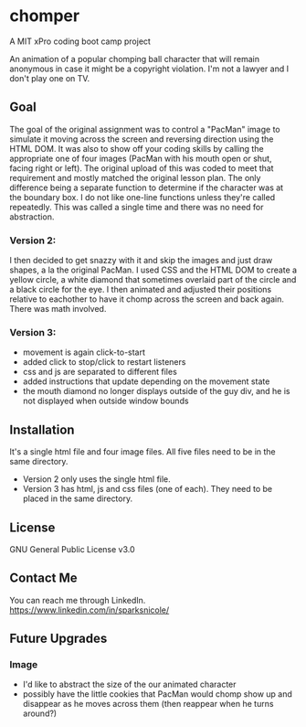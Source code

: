 # chomper
A MIT xPro coding boot camp project

An animation of a popular chomping ball character that will remain anonymous in case it might be a copyright violation.  I'm not a lawyer and I don't play one on TV.

## Goal
The goal of the original assignment was to control a "PacMan" image to simulate it moving across the screen and reversing direction using the HTML DOM.  It was also to show off your coding skills by calling the appropriate one of four images (PacMan with his mouth open or shut, facing right or left).  The original upload of this was coded to meet that requirement and mostly matched the original lesson plan.  The only difference being a separate function to determine if the character was at the boundary box.  I do not like one-line functions unless they're called repeatedly.  This was called a single time and there was no need for abstraction.

### Version 2:
I then decided to get snazzy with it and skip the images and just draw shapes, a la the original PacMan.  I used CSS and the HTML DOM to create a yellow circle, a white diamond that sometimes overlaid part of the circle and a black circle for the eye.  I then animated and adjusted their positions relative to eachother to have it chomp across the screen and back again.  There was math involved.

### Version 3:
* movement is again click-to-start
* added click to stop/click to restart listeners
* css and js are separated to different files
* added instructions that update depending on the movement state
* the mouth diamond no longer displays outside of the guy div, and he is not displayed when outside window bounds

## Installation
It's a single html file and four image files.  All five files need to be in the same directory.

* Version 2 only uses the single html file.
* Version 3 has html, js and css files (one of each).  They need to be placed in the same directory.

## License
GNU General Public License v3.0

## Contact Me
You can reach me through LinkedIn.  https://www.linkedin.com/in/sparksnicole/ 

## Future Upgrades
### Image
* I'd like to abstract the size of the our animated character
* possibly have the little cookies that PacMan would chomp show up and disappear as he moves across them (then reappear when he turns around?)

